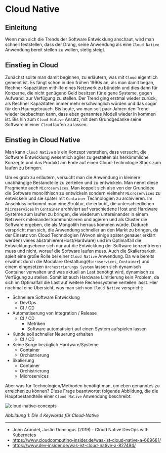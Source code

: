 # Cloud Native

## Einleitung

Wenn man sich die Trends der Software Entwicklung anschaut, wird man schnell feststellen, dass der Drang, seine Anwendung als eine `Cloud Native` Anwendung bereit stellen zu wollen, stetig steigt. 

## Einstieg in Cloud

Zunächst sollte man damit beginnen, zu erläutern, was mit `Cloud` eigentlich gemeint ist. Es fängt schon in den frühen 1960s an, als man damit began, Rechner Kapazitäten mithilfe eines Netzwerk zu bündeln und dies dann für Konzerne, die nicht genügend Geld besitzen für eigene Systeme, gegen Aufwand, zur Verfügung zu stellen. Der Trend ging erstmal wieder zurück, als Rechner Kapazitäten immer mehr erschwinglich würden und das sogar für den Haumgebrauch. 
Bis heute, wo man seit paar Jahren den Trend wieder beobachten kann, dass eben genanntes Modell wieder in kommen ist. Bis hin zum `Cloud Native` Ansatz, mit dem Grundgedanke seine Software in einer `Cloud` laufen zu lassen.

## Einstieg in Cloud Native

Man kann `Cloud Native` als ein Konzept verstehen, dass versucht, die Software Entwicklung wesentlich agiler zu gestalten als herkömmliche Konzepte und das Produkt am Ende auf einen Cloud-Technologie Stack zum laufen zu bringen.

Um es grob zu erläutern, versucht man die Anwendung in kleinere unabhängige Bestandteile zu zerteilen und zu entwickeln. Man nennt diese Fragmente auch `Microservices`. Man koppelt sich also von der Grundidee die Software monolithisch zu entwickeln sondern vielmehr `Microservices` zu entwickeln und sie später mit `Container` Technologien zu archivieren. Im Anschluss bekommt man eine Struktur, die erlaubt, die unterschiedlichen `Microservices` in `Container` archiviert auf verschiedene Host und Hardware Systeme zum laufen zu bringen, die wiederum untereinander in einem Netzwerk miteinander kommunizieren und agieren und als Cluster die Software ergeben, die als Mongolith herraus kommen würde.
Dadurch verspricht man sich, die Anwendung schneller an den Markt zu bringen, da der Einsatz von Cloud Technologien (Wovon einige später genauer erklärt werden) vieles abstrahieren(Host/Hardware) und im Optimalfall die Entwicklungsebene sich nur auf die Entwicklung der Software konzentrieren muss und nicht, worauf die Software laufen muss. Auch die Skalierbarkeit spielt eine große Rolle bei einer `Cloud Native` Anwendung. Da wie bereits erwähnt durch die Modulare Gestaltung(`Microservices`, `Container`) und einem eingesetzen `Orchestrierungs System` lassen sich dynamisch Container verwalten und was aktuell an Last benötigt wird, dynamisch zu Verfügung zu stellen. Somit ist auch Hardware Limitierung kein Problem, da sich im Optimalfall die Last auf weitere Rechensysteme verteilen lässt. Hier nochmal eine Übersicht, was man sich von `Cloud Native` verspricht:

- Schnellere Software Entwicklung
    - DevOps
    - CI / CD
- Automatiserung von Integration / Release
    - CI / CD
        - Metriken
        - Software automatisiert auf einen System aufspielen lassen
- Kunde soll schneller Neuerung erhalten
    - CI / CD
- Keine Sorge bezüglich Hardware/Systeme
    - Container
    - Orchistrierung
- Skalierung
    - Container
    - Orchistrierung
    - Microservices

Aber was für Technologien/Methoden benötigt man, um eben genanntes zu erreichen zu können? Diese Frage beantwortet folgende Abbildung, die die Hauptbestandteile einer `Cloud Native` Anwendung beschreibt:

![cloud-native-concepts](https://miro.medium.com/max/358/1*8tS36qcyZ2c-kYF3zSrbfA.png)

*Abbildung 1: Die 4 Keywords für Cloud-Native*

---

- John Arundel, Justin Domingus (2019) - Cloud Native DevOps with Kubernetes
- https://www.cloudcomputing-insider.de/was-ist-cloud-native-a-669681/
- https://www.dev-insider.de/was-ist-cloud-native-a-827494/